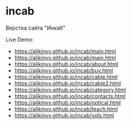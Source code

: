 # incab
Верстка сайта "Инкаб"

Live Demo: 
  - https://alikinvv.github.io/incab/main.html
  - https://alikinvv.github.io/incab/main.html
  - https://alikinvv.github.io/incab/about.html
  - https://alikinvv.github.io/incab/buy.html
  - https://alikinvv.github.io/incab/cable.html
  - https://alikinvv.github.io/incab/cable2.html
  - https://alikinvv.github.io/incab/category.html
  - https://alikinvv.github.io/incab/contacts.html
  - https://alikinvv.github.io/incab/optical.html
  - https://alikinvv.github.io/incab/teach.html
  - https://alikinvv.github.io/incab/vols.html
